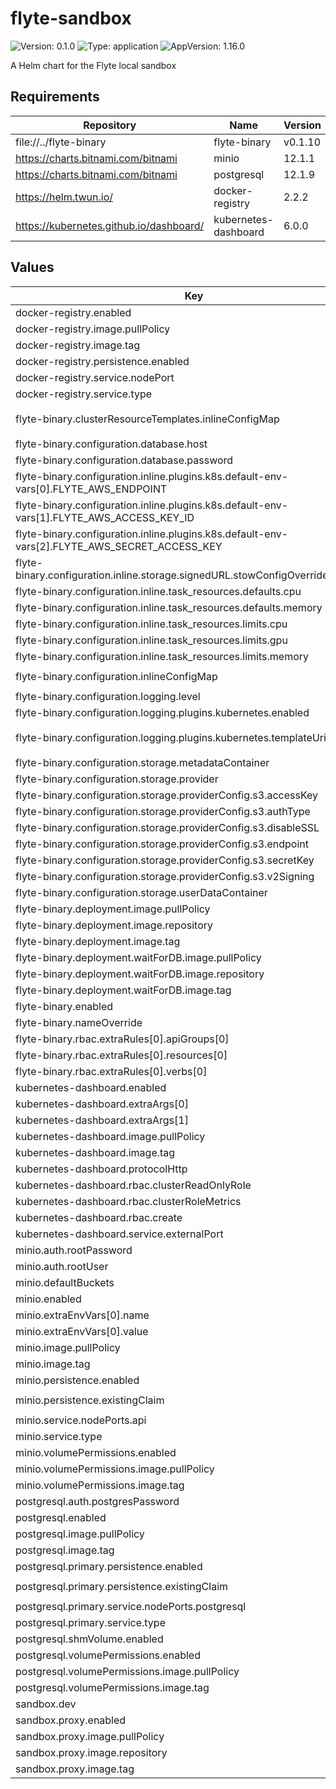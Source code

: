 # flyte-sandbox

![Version: 0.1.0](https://img.shields.io/badge/Version-0.1.0-informational?style=flat-square) ![Type: application](https://img.shields.io/badge/Type-application-informational?style=flat-square) ![AppVersion: 1.16.0](https://img.shields.io/badge/AppVersion-1.16.0-informational?style=flat-square)

A Helm chart for the Flyte local sandbox

## Requirements

| Repository | Name | Version |
|------------|------|---------|
| file://../flyte-binary | flyte-binary | v0.1.10 |
| https://charts.bitnami.com/bitnami | minio | 12.1.1 |
| https://charts.bitnami.com/bitnami | postgresql | 12.1.9 |
| https://helm.twun.io/ | docker-registry | 2.2.2 |
| https://kubernetes.github.io/dashboard/ | kubernetes-dashboard | 6.0.0 |

## Values

| Key | Type | Default | Description |
|-----|------|---------|-------------|
| docker-registry.enabled | bool | `true` |  |
| docker-registry.image.pullPolicy | string | `"Never"` |  |
| docker-registry.image.tag | string | `"sandbox"` |  |
| docker-registry.persistence.enabled | bool | `false` |  |
| docker-registry.service.nodePort | int | `30000` |  |
| docker-registry.service.type | string | `"NodePort"` |  |
| flyte-binary.clusterResourceTemplates.inlineConfigMap | string | `"{{ include \"flyte-sandbox.clusterResourceTemplates.inlineConfigMap\" . }}"` |  |
| flyte-binary.configuration.database.host | string | `"{{ printf \"%s-postgresql\" .Release.Name | trunc 63 | trimSuffix \"-\" }}"` |  |
| flyte-binary.configuration.database.password | string | `"postgres"` |  |
| flyte-binary.configuration.inline.plugins.k8s.default-env-vars[0].FLYTE_AWS_ENDPOINT | string | `"http://{{ printf \"%s-minio\" .Release.Name | trunc 63 | trimSuffix \"-\" }}.{{ .Release.Namespace }}:9000"` |  |
| flyte-binary.configuration.inline.plugins.k8s.default-env-vars[1].FLYTE_AWS_ACCESS_KEY_ID | string | `"minio"` |  |
| flyte-binary.configuration.inline.plugins.k8s.default-env-vars[2].FLYTE_AWS_SECRET_ACCESS_KEY | string | `"miniostorage"` |  |
| flyte-binary.configuration.inline.storage.signedURL.stowConfigOverride.endpoint | string | `"http://localhost:30002"` |  |
| flyte-binary.configuration.inline.task_resources.defaults.cpu | string | `"0"` |  |
| flyte-binary.configuration.inline.task_resources.defaults.memory | string | `"0"` |  |
| flyte-binary.configuration.inline.task_resources.limits.cpu | string | `"0"` |  |
| flyte-binary.configuration.inline.task_resources.limits.gpu | string | `"0"` |  |
| flyte-binary.configuration.inline.task_resources.limits.memory | string | `"0"` |  |
| flyte-binary.configuration.inlineConfigMap | string | `"{{ include \"flyte-sandbox.configuration.inlineConfigMap\" . }}"` |  |
| flyte-binary.configuration.logging.level | int | `6` |  |
| flyte-binary.configuration.logging.plugins.kubernetes.enabled | bool | `true` |  |
| flyte-binary.configuration.logging.plugins.kubernetes.templateUri | string | `"http://localhost:30080/kubernetes-dashboard/#/log/{{.namespace }}/{{ .podName }}/pod?namespace={{ .namespace }}"` |  |
| flyte-binary.configuration.storage.metadataContainer | string | `"my-s3-bucket"` |  |
| flyte-binary.configuration.storage.provider | string | `"s3"` |  |
| flyte-binary.configuration.storage.providerConfig.s3.accessKey | string | `"minio"` |  |
| flyte-binary.configuration.storage.providerConfig.s3.authType | string | `"accesskey"` |  |
| flyte-binary.configuration.storage.providerConfig.s3.disableSSL | bool | `true` |  |
| flyte-binary.configuration.storage.providerConfig.s3.endpoint | string | `"http://{{ printf \"%s-minio\" .Release.Name | trunc 63 | trimSuffix \"-\" }}.{{ .Release.Namespace }}:9000"` |  |
| flyte-binary.configuration.storage.providerConfig.s3.secretKey | string | `"miniostorage"` |  |
| flyte-binary.configuration.storage.providerConfig.s3.v2Signing | bool | `true` |  |
| flyte-binary.configuration.storage.userDataContainer | string | `"my-s3-bucket"` |  |
| flyte-binary.deployment.image.pullPolicy | string | `"Never"` |  |
| flyte-binary.deployment.image.repository | string | `"flyte-binary"` |  |
| flyte-binary.deployment.image.tag | string | `"sandbox"` |  |
| flyte-binary.deployment.waitForDB.image.pullPolicy | string | `"Never"` |  |
| flyte-binary.deployment.waitForDB.image.repository | string | `"bitnami/postgresql"` |  |
| flyte-binary.deployment.waitForDB.image.tag | string | `"sandbox"` |  |
| flyte-binary.enabled | bool | `true` |  |
| flyte-binary.nameOverride | string | `"flyte-sandbox"` |  |
| flyte-binary.rbac.extraRules[0].apiGroups[0] | string | `"*"` |  |
| flyte-binary.rbac.extraRules[0].resources[0] | string | `"*"` |  |
| flyte-binary.rbac.extraRules[0].verbs[0] | string | `"*"` |  |
| kubernetes-dashboard.enabled | bool | `true` |  |
| kubernetes-dashboard.extraArgs[0] | string | `"--enable-insecure-login"` |  |
| kubernetes-dashboard.extraArgs[1] | string | `"--enable-skip-login"` |  |
| kubernetes-dashboard.image.pullPolicy | string | `"Never"` |  |
| kubernetes-dashboard.image.tag | string | `"sandbox"` |  |
| kubernetes-dashboard.protocolHttp | bool | `true` |  |
| kubernetes-dashboard.rbac.clusterReadOnlyRole | bool | `true` |  |
| kubernetes-dashboard.rbac.clusterRoleMetrics | bool | `false` |  |
| kubernetes-dashboard.rbac.create | bool | `true` |  |
| kubernetes-dashboard.service.externalPort | int | `80` |  |
| minio.auth.rootPassword | string | `"miniostorage"` |  |
| minio.auth.rootUser | string | `"minio"` |  |
| minio.defaultBuckets | string | `"my-s3-bucket"` |  |
| minio.enabled | bool | `true` |  |
| minio.extraEnvVars[0].name | string | `"MINIO_BROWSER_REDIRECT_URL"` |  |
| minio.extraEnvVars[0].value | string | `"http://localhost:30080/minio"` |  |
| minio.image.pullPolicy | string | `"Never"` |  |
| minio.image.tag | string | `"sandbox"` |  |
| minio.persistence.enabled | bool | `true` |  |
| minio.persistence.existingClaim | string | `"{{ include \"flyte-sandbox.persistence.minioVolumeName\" . }}"` |  |
| minio.service.nodePorts.api | int | `30002` |  |
| minio.service.type | string | `"NodePort"` |  |
| minio.volumePermissions.enabled | bool | `true` |  |
| minio.volumePermissions.image.pullPolicy | string | `"Never"` |  |
| minio.volumePermissions.image.tag | string | `"sandbox"` |  |
| postgresql.auth.postgresPassword | string | `"postgres"` |  |
| postgresql.enabled | bool | `true` |  |
| postgresql.image.pullPolicy | string | `"Never"` |  |
| postgresql.image.tag | string | `"sandbox"` |  |
| postgresql.primary.persistence.enabled | bool | `true` |  |
| postgresql.primary.persistence.existingClaim | string | `"{{ include \"flyte-sandbox.persistence.dbVolumeName\" . }}"` |  |
| postgresql.primary.service.nodePorts.postgresql | int | `30001` |  |
| postgresql.primary.service.type | string | `"NodePort"` |  |
| postgresql.shmVolume.enabled | bool | `false` |  |
| postgresql.volumePermissions.enabled | bool | `true` |  |
| postgresql.volumePermissions.image.pullPolicy | string | `"Never"` |  |
| postgresql.volumePermissions.image.tag | string | `"sandbox"` |  |
| sandbox.dev | bool | `false` |  |
| sandbox.proxy.enabled | bool | `true` |  |
| sandbox.proxy.image.pullPolicy | string | `"Never"` |  |
| sandbox.proxy.image.repository | string | `"envoyproxy/envoy"` |  |
| sandbox.proxy.image.tag | string | `"sandbox"` |  |

